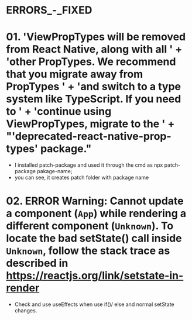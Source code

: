 # ERRORS_-_FIXED
# 01. 'ViewPropTypes will be removed from React Native, along with all ' + 'other PropTypes. We recommend that you migrate away from PropTypes ' + 'and switch to a type system like TypeScript. If you need to ' + 'continue using ViewPropTypes, migrate to the ' + "'deprecated-react-native-prop-types' package."
  * I installed patch-package and used it through the cmd as npx patch-package pakage-name;
  * you can see, it creates patch folder with package name

# 02. ERROR  Warning: Cannot update a component (`App`) while rendering a different component (`Unknown`). To locate the bad setState() call inside `Unknown`, follow the stack trace as described in https://reactjs.org/link/setstate-in-render
  * Check and use useEffects when use if()/ else and normal setState changes.  

